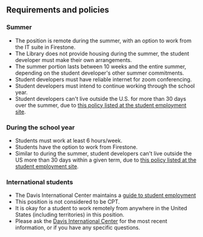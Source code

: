 ## Requirements and policies

### Summer

* The position is remote during the summer, with an option to work from the IT suite in Firestone.
* The Library does not provide housing during the summer, the student developer must make their own arrangements.
* The summer portion lasts between 10 weeks and the entire summer, depending on the student developer's other summer commitments.
* Student developers must have reliable internet for zoom conferencing.
* Student developers must intend to continue working through the school year.
* Student developers can't live outside the U.S. for more than
30 days over the summer, due to [this policy listed at the
student employment site](http://finaid.princeton.edu/student-employment/information-university-employers/spring-summer-2023-transition-guidelines-student).

### During the school year

* Students must work at least 6 hours/week.
* Students have the option to work from Firestone.
* Similar to during the summer, student developers can't live outside the US more than
30 days within a given term, due to [this policy listed at the
student employment site](http://finaid.princeton.edu/student-employment/information-university-employers/spring-summer-2023-transition-guidelines-student).

### International students

* The Davis International Center maintains a [guide to student employment](https://davisic.princeton.edu/immigration/students/employment)
* This position is not considered to be CPT.
* It is okay for a student to work remotely from anywhere in the United States (including
territories) in this position.
* Please ask the
[Davis International Center](https://davisic.princeton.edu/) for
the most recent information, or if you have any specific questions.
